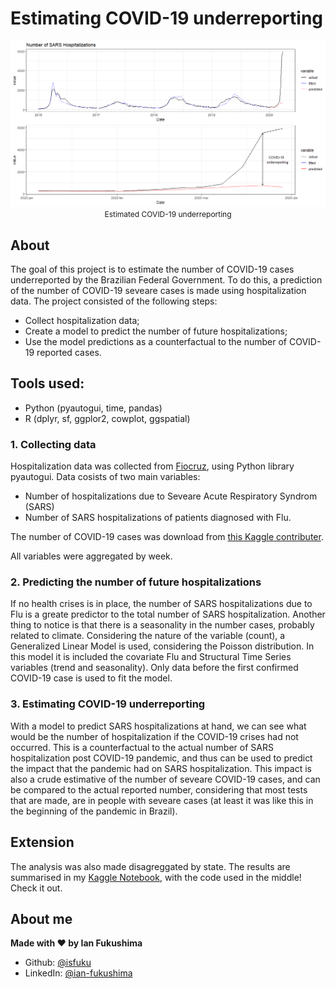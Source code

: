 # Estimating COVID-19 underreporting 
<p align="center" style="margin-bottom: -10px">
    <img src="ts_plot.png" alt="impact_plot"/>
    <p align="center" style="font-size: 12px">Estimated COVID-19 underreporting</p>
</p>

## About
The goal of this project is to estimate the number of COVID-19 cases underreported by the Brazilian Federal Government. To do this, a prediction of the number of COVID-19 seveare cases is made using hospitalization data. The project consisted of the following steps:

- Collect hospitalization data;
- Create a model to predict the number of future hospitalizations;
- Use the model predictions as a counterfactual to the number of COVID-19 reported cases.

## Tools used:
- Python (pyautogui, time, pandas)
- R (dplyr, sf, ggplor2, cowplot, ggspatial)

### 1. Collecting data
Hospitalization data was collected from [Fiocruz](http://info.gripe.fiocruz.br/), using Python library pyautogui. Data cosists of two main variables:
- Number of hospitalizations due to Seveare Acute Respiratory Syndrom (SARS)
- Number of SARS hospitalizations of patients diagnosed with Flu.

The number of COVID-19 cases was download from [this Kaggle contributer](https://www.kaggle.com/unanimad/corona-virus-brazil).

All variables were aggregated by week. 

### 2. Predicting the number of future hospitalizations
If no health crises is in place, the number of SARS hospitalizations due to Flu is a greate predictor to the total number of SARS hospitalization. Another thing to notice is that there is a seasonality in the number cases, probably related to climate. Considering the nature of the variable (count), a Generalized Linear Model is used, considering the Poisson distribution. In this model it is included the covariate Flu and Structural Time Series variables (trend and seasonality). Only data before the first confirmed COVID-19 case is used to fit the model. 

### 3. Estimating COVID-19 underreporting
With a model to predict SARS hospitalizations at hand, we can see what would be the number of hospitalization if the COVID-19 crises had not occurred. This is a counterfactual to the actual number of SARS hospitalization post COVID-19 pandemic, and thus can be used to predict the impact that the pandemic had on SARS hospitalization. 
This impact is also a crude estimative of the number of seveare COVID-19 cases, and can be compared to the actual reported number, considering that most tests that are made, are in people with seveare cases (at least it was like this in the beginning of the pandemic in Brazil).

## Extension
The analysis was also made disagreggated by state. The results are summarised in my [Kaggle Notebook](https://www.kaggle.com/ianfukushima/estimate-covid-19-based-on-sars-hospitalizations), with the code used in the middle! Check it out.

## About me
**Made with ❤️ by Ian Fukushima**
* Github: [@isfuku](https://github.com/is-fuku)
* LinkedIn: [@ian-fukushima](https://linkedin.com/in/ian-fukushima)

